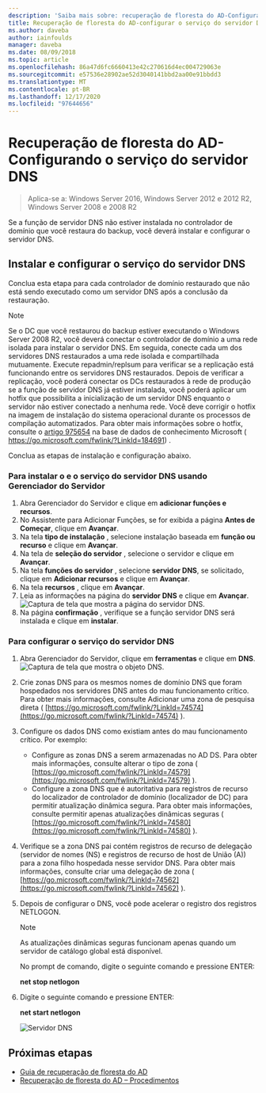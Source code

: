 ```yaml
---
description: 'Saiba mais sobre: recuperação de floresta do AD-Configurando o serviço do servidor DNS'
title: Recuperação de floresta do AD-configurar o serviço do servidor DNS
ms.author: daveba
author: iainfoulds
manager: daveba
ms.date: 08/09/2018
ms.topic: article
ms.openlocfilehash: 86a47d6fc6660413e42c270616d4ec004729063e
ms.sourcegitcommit: e57536e28902ae52d3040141bbd2aa00e91bbdd3
ms.translationtype: MT
ms.contentlocale: pt-BR
ms.lasthandoff: 12/17/2020
ms.locfileid: "97644656"
---
```

# <a name="ad-forest-recovery---configuring-the-dns-server-service"></a>Recuperação de floresta do AD-Configurando o serviço do servidor DNS

>Aplica-se a: Windows Server 2016, Windows Server 2012 e 2012 R2, Windows Server 2008 e 2008 R2

Se a função de servidor DNS não estiver instalada no controlador de domínio que você restaura do backup, você deverá instalar e configurar o servidor DNS.

## <a name="install-and-configure-the-dns-server-service"></a>Instalar e configurar o serviço do servidor DNS

Conclua esta etapa para cada controlador de domínio restaurado que não está sendo executado como um servidor DNS após a conclusão da restauração.

> [!NOTE]
> Se o DC que você restaurou do backup estiver executando o Windows Server 2008 R2, você deverá conectar o controlador de domínio a uma rede isolada para instalar o servidor DNS. Em seguida, conecte cada um dos servidores DNS restaurados a uma rede isolada e compartilhada mutuamente. Execute repadmin/replsum para verificar se a replicação está funcionando entre os servidores DNS restaurados. Depois de verificar a replicação, você poderá conectar os DCs restaurados à rede de produção se a função de servidor DNS já estiver instalada, você poderá aplicar um hotfix que possibilita a inicialização de um servidor DNS enquanto o servidor não estiver conectado a nenhuma rede. Você deve corrigir o hotfix na imagem de instalação do sistema operacional durante os processos de compilação automatizados. Para obter mais informações sobre o hotfix, consulte o [artigo 975654](https://go.microsoft.com/fwlink/?LinkId=184691) na base de dados de conhecimento Microsoft ( https://go.microsoft.com/fwlink/?LinkId=184691) .

Conclua as etapas de instalação e configuração abaixo.

### <a name="to-install-and-the-dns-server-service-using-server-manager"></a>Para instalar o e o serviço do servidor DNS usando Gerenciador do Servidor

1. Abra Gerenciador do Servidor e clique em **adicionar funções e recursos**.
2. No Assistente para Adicionar Funções, se for exibida a página **Antes de Começar**, clique em **Avançar**.
3. Na tela **tipo de instalação** , selecione instalação baseada em **função ou recurso** e clique em **Avançar**.
4. Na tela de **seleção do servidor** , selecione o servidor e clique em **Avançar**.
5. Na tela **funções do servidor** , selecione **servidor DNS**, se solicitado, clique em **Adicionar recursos** e clique em **Avançar**.
6. Na tela **recursos** , clique em **Avançar**.
7. Leia as informações na página do **servidor DNS** e clique em **Avançar**.
   ![Captura de tela que mostra a página do servidor DNS.](media/AD-Forest-Recovery-Configure-DNS/dns1.png)
8. Na página **confirmação** , verifique se a função servidor DNS será instalada e clique em **instalar**.

### <a name="to-configure-the-dns-server-service"></a>Para configurar o serviço do servidor DNS

1. Abra Gerenciador do Servidor, clique em **ferramentas** e clique em **DNS**.
   ![Captura de tela que mostra o objeto DNS.](media/AD-Forest-Recovery-Configure-DNS/dns2.png)
2. Crie zonas DNS para os mesmos nomes de domínio DNS que foram hospedados nos servidores DNS antes do mau funcionamento crítico. Para obter mais informações, consulte Adicionar uma zona de pesquisa direta ( [https://go.microsoft.com/fwlink/?LinkId=74574](https://go.microsoft.com/fwlink/?LinkId=74574) ).
3. Configure os dados DNS como existiam antes do mau funcionamento crítico. Por exemplo:

   - Configure as zonas DNS a serem armazenadas no AD DS. Para obter mais informações, consulte alterar o tipo de zona ( [https://go.microsoft.com/fwlink/?LinkId=74579](https://go.microsoft.com/fwlink/?LinkId=74579) ).
   - Configure a zona DNS que é autoritativa para registros de recurso do localizador de controlador de domínio (localizador de DC) para permitir atualização dinâmica segura. Para obter mais informações, consulte permitir apenas atualizações dinâmicas seguras ( [https://go.microsoft.com/fwlink/?LinkId=74580](https://go.microsoft.com/fwlink/?LinkId=74580) ).

4. Verifique se a zona DNS pai contém registros de recurso de delegação (servidor de nomes (NS) e registros de recurso de host de União (A)) para a zona filho hospedada nesse servidor DNS. Para obter mais informações, consulte criar uma delegação de zona ( [https://go.microsoft.com/fwlink/?LinkId=74562](https://go.microsoft.com/fwlink/?LinkId=74562) ).
5. Depois de configurar o DNS, você pode acelerar o registro dos registros NETLOGON.

   > [!NOTE]
   > As atualizações dinâmicas seguras funcionam apenas quando um servidor de catálogo global está disponível.

   No prompt de comando, digite o seguinte comando e pressione ENTER:

   **net stop netlogon**

6. Digite o seguinte comando e pressione ENTER:

   **net start netlogon**

   ![Servidor DNS](media/AD-Forest-Recovery-Configure-DNS/dns3.png)

## <a name="next-steps"></a>Próximas etapas

- [Guia de recuperação de floresta do AD](AD-Forest-Recovery-Guide.md)
- [Recuperação de floresta do AD – Procedimentos](AD-Forest-Recovery-Procedures.md)
